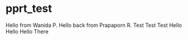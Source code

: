 # pprt_test

Hello from Wanida P.
Hello back from Prapaporn R.
Test Test Test
Hello Hello Hello There